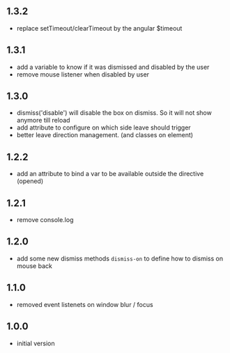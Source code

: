 ## 1.3.2
- replace setTimeout/clearTimeout by the angular $timeout

## 1.3.1
- add a variable to know if it was dismissed and disabled by the user 
- remove mouse listener when disabled by user

## 1.3.0
- dismiss('disable') will disable the box on dismiss. So it will not show anymore till reload
- add attribute to configure on which side leave should trigger
- better leave direction management. (and classes on element)

## 1.2.2
- add an attribute to bind a var to be available outside the directive (opened)

## 1.2.1
- remove console.log

## 1.2.0
- add some new dismiss methods `dismiss-on` to define how to dismiss on mouse back
 
## 1.1.0
- removed event listenets on window blur / focus
 
## 1.0.0
- initial version